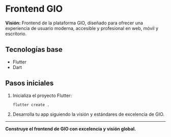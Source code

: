 # Frontend GIO

**Visión:**
Frontend de la plataforma GIO, diseñado para ofrecer una experiencia de usuario moderna, accesible y profesional en web, móvil y escritorio.

## Tecnologías base
- Flutter
- Dart

## Pasos iniciales
1. Inicializa el proyecto Flutter:
   ```sh
   flutter create .
   ```
2. Desarrolla tu app siguiendo la visión y estándares de excelencia de GIO.

---

**Construye el frontend de GIO con excelencia y visión global.** 
